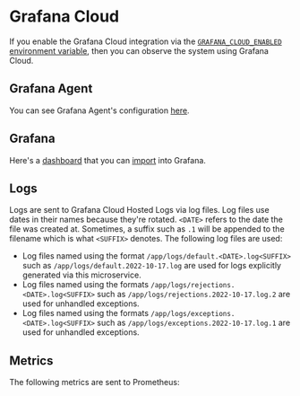 # Grafana Cloud

If you enable the Grafana Cloud integration via the [`GRAFANA_CLOUD_ENABLED` environment variable](env.md), then you can observe the system using Grafana Cloud.

## Grafana Agent

You can see Grafana Agent's configuration [here](../grafana-agent.yaml).

## Grafana

Here's a [dashboard](dashboard.json) that you can [import](https://grafana.com/docs/grafana/latest/dashboards/manage-dashboards/#import-a-dashboard) into Grafana.

## Logs

Logs are sent to Grafana Cloud Hosted Logs via log files. Log files use dates in their names because they're rotated. `<DATE>` refers to the date the file was created at. Sometimes, a suffix such as `.1` will be appended to the filename which is what `<SUFFIX>` denotes. The following log files are used:

- Log files named using the format `/app/logs/default.<DATE>.log<SUFFIX>` such as `/app/logs/default.2022-10-17.log` are used for logs explicitly generated via this microservice.
- Log files named using the formats `/app/logs/rejections.<DATE>.log<SUFFIX>` such as `/app/logs/rejections.2022-10-17.log.2` are used for unhandled exceptions.
- Log files named using the formats `/app/logs/exceptions.<DATE>.log<SUFFIX>` such as `/app/logs/exceptions.2022-10-17.log.1` are used for unhandled exceptions.

## Metrics

The following metrics are sent to Prometheus:
